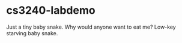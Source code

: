 # cs3240-labdemo

Just a tiny baby snake. 
Why would anyone want to eat me?
Low-key starving baby snake.
